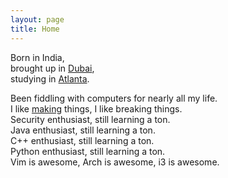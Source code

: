 ```yaml
---
layout: page
title: Home
---
```


Born in India,  
brought up in [Dubai](http://ihsdxb.net/ihs/senior/),  
studying in [Atlanta](http://www.gatech.edu/).  

Been fiddling with computers for nearly all my life.  
I like [making](https://www.github.com/ManasGeorge) things, I like breaking things.  
Security enthusiast, still learning a ton.  
Java enthusiast, still learning a ton.  
C++ enthusiast, still learning a ton.  
Python enthusiast, still learning a ton.  
Vim is awesome, Arch is awesome, i3 is awesome.
